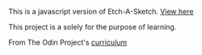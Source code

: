 This is a javascript version of Etch-A-Sketch. <a href="https://excviral.github.io/Etch-A-Sketch/">View here </a>

This project is a solely for the purpose of learning.

From The Odin Project's [curriculum](http://www.theodinproject.com/web-development-101/html-css)
